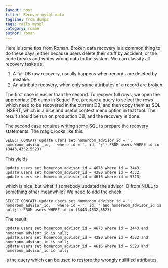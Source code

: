 ```yaml
---
layout: post
title:  Recover mysql data
tagline: from dumps
tags: rails mysql
category: roman
author: roman
---
```

Here is some tips from Roman. Broken data recovery is a common thing to do these days, either because users delete their stuff by accident, or the code breaks and writes wrong data to the system. We can classify all recovery tasks as:

1. A full DB row recovery, usually happens when records are deleted by mistake.
2. An attribute recovery, when only some attributes of a record are broken.

The first case is easier than the second. To recover full rows, we open the appropriate DB dump in Sequel Pro, prepare a query to select the rows which need to be recovered in the current DB, and then copy them as SQL INSERT, which is a nice and useful context menu option in that tool. The result should be run on production DB, and the recovery is done.

The second case requires writing some SQL to prepare the recovery statements. The magic looks like this:

    SELECT CONCAT('update users set homeroom_advisor_id = ', homeroom_advisor_id, ' where id = ', id, ';') FROM users WHERE id in (3443,4332,5523)

This yields

    update users set homeroom_advisor_id = 4673 where id = 3443;
    update users set homeroom_advisor_id = 4380 where id = 4332;
    update users set homeroom_advisor_id = 4616 where id = 5523;

which is nice, but what if somebody updated the advisor ID from NULL to something other meanwhile? We need to add the check:

    SELECT CONCAT('update users set homeroom_advisor_id = ', homeroom_advisor_id, ' where id = ', id, ' and homeroom_advisor_id is null;') FROM users WHERE id in (3443,4332,5523)

The result:

    update users set homeroom_advisor_id = 4673 where id = 3443 and homeroom_advisor_id is null;
    update users set homeroom_advisor_id = 4380 where id = 4332 and homeroom_advisor_id is null;
    update users set homeroom_advisor_id = 4616 where id = 5523 and homeroom_advisor_id is null;

is the query which can be used to restore the wrongly nullified attributes.


